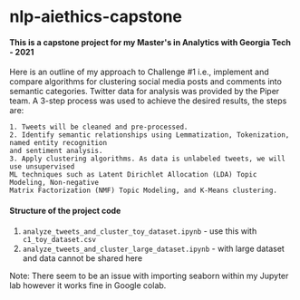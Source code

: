 # nlp-aiethics-capstone

#### This is a capstone project for my Master's in Analytics with Georgia Tech - 2021
Here is an outline of my approach to Challenge #1 i.e., implement and compare algorithms for clustering social
media posts and comments into semantic categories. Twitter data for analysis was provided by the Piper team. 
A 3-step process was used to achieve the desired results, the steps are:

    1. Tweets will be cleaned and pre-processed.
    2. Identify semantic relationships using Lemmatization, Tokenization, named entity recognition 
    and sentiment analysis.
    3. Apply clustering algorithms. As data is unlabeled tweets, we will use unsupervised 
    ML techniques such as Latent Dirichlet Allocation (LDA) Topic Modeling, Non-negative 
    Matrix Factorization (NMF) Topic Modeling, and K-Means clustering.

#### Structure of the project code
1. ```analyze_tweets_and_cluster_toy_dataset.ipynb``` - use this with ``` c1_toy_dataset.csv```
2. ```analyze_tweets_and_cluster_large_dataset.ipynb``` - with large dataset and data cannot be shared here

Note: There seem to be an issue with importing seaborn within my Jupyter lab however it works fine in Google colab.
